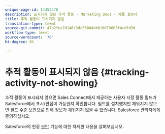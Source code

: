 ```yaml
---
unique-page-id: 14352478
description: 표시되지 않는 추적 활동 - Marketing Docs - 제품 설명서
title: 추적 활동이 표시되지 않음
translation-type: tm+mt
source-git-commit: 47b2fee7d146c3dc558d4bbb10070683f4cdfd3d
workflow-type: tm+mt
source-wordcount: '76'
ht-degree: 0%

---
```



# 추적 활동이 표시되지 않음 {#tracking-activity-not-showing}

추적 활동이 표시되지 않으면 Sales Connect에서 제공하는 사용자 지정 활동 필드가 Salesforce에서 표시/편집이 가능한지 확인합니다. 필드를 설치했지만 채워지지 않으면 필드 수준 보안으로 인해 정보가 채워지지 않을 수 있습니다. Salesforce 관리자에게 문의하십시오.

Salesforce의 현장 [보안](http://help.salesforce.com/articleView?id=admin_fls.htm&amp;type=5) 기능에 대한 자세한 내용을 살펴보십시오.
